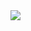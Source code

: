 <diapoComponent :title="'Conception de la BDD'" :reference="'37'">
    <img src="/assets/Diagram/diagram_bdd.svg">
</diapoComponent>
